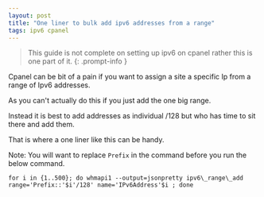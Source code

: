 ```yaml
---
layout: post
title: "One liner to bulk add ipv6 addresses from a range"
tags: ipv6 cpanel
---
```


> This guide is not complete on setting up ipv6 on cpanel rather this is one part of it.
{: .prompt-info }

Cpanel can be bit of a pain if you want to assign a site a specific Ip from a range of Ipv6 addresses.

As you can't actually do this if you just add the one big range.

Instead it is best to add addresses as individual /128 but who has time to sit there and add them.

That is where a one liner like this can be handy.

Note: You will want to replace `Prefix` in the command before you run the below command.


```
for i in {1..500}; do whmapi1 --output=jsonpretty ipv6\_range\_add range='Prefix::'$i'/128' name='IPv6Address'$i ; done
```

